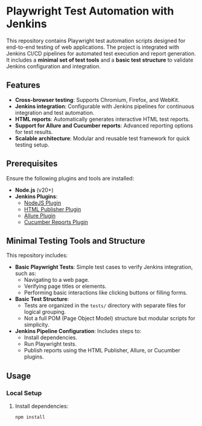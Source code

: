 # Playwright Test Automation with Jenkins

This repository contains Playwright test automation scripts designed for end-to-end testing of web applications. The project is integrated with Jenkins CI/CD pipelines for automated test execution and report generation. It includes a **minimal set of test tools** and a **basic test structure** to validate Jenkins configuration and integration.

## Features
- **Cross-browser testing**: Supports Chromium, Firefox, and WebKit.
- **Jenkins integration**: Configurable with Jenkins pipelines for continuous integration and test automation.
- **HTML reports**: Automatically generates interactive HTML test reports.
- **Support for Allure and Cucumber reports**: Advanced reporting options for test results.
- **Scalable architecture**: Modular and reusable test framework for quick testing setup.

## Prerequisites
Ensure the following plugins and tools are installed:
- **Node.js** (v20+)
- **Jenkins Plugins**:
  - [NodeJS Plugin](https://plugins.jenkins.io/nodejs/)
  - [HTML Publisher Plugin](https://plugins.jenkins.io/htmlpublisher/)
  - [Allure Plugin](https://plugins.jenkins.io/allure-jenkins-plugin/)
  - [Cucumber Reports Plugin](https://plugins.jenkins.io/cucumber-reports/)

## Minimal Testing Tools and Structure
This repository includes:
- **Basic Playwright Tests**: Simple test cases to verify Jenkins integration, such as:
  - Navigating to a web page.
  - Verifying page titles or elements.
  - Performing basic interactions like clicking buttons or filling forms.
- **Basic Test Structure**:
  - Tests are organized in the `tests/` directory with separate files for logical grouping.
  - Not a full POM (Page Object Model) structure but modular scripts for simplicity.
- **Jenkins Pipeline Configuration**: Includes steps to:
  - Install dependencies.
  - Run Playwright tests.
  - Publish reports using the HTML Publisher, Allure, or Cucumber plugins.

## Usage
### Local Setup
1. Install dependencies:
   ```bash
   npm install
